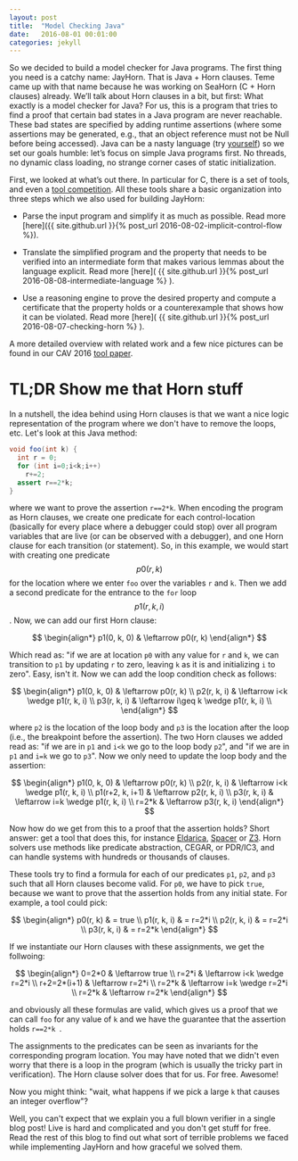 ```yaml
---
layout: post
title:  "Model Checking Java"
date:   2016-08-01 00:01:00
categories: jekyll
---
```


So we decided to build a model checker for Java programs. The first thing you need is a catchy name: JayHorn. That is Java + Horn clauses. Teme came up with that name because he was working on SeaHorn (C + Horn clauses) already. We’ll talk about Horn clauses in a bit, but first: What exactly is a model checker for Java? For us, this is a program that tries to find a proof that certain bad states in a Java program are never reachable. These bad states are specified by adding runtime assertions (where some assertions may be generated, e.g., that an object reference must not be Null before being accessed). Java can be a nasty language (try [yourself](http://www.javadeathmatch.com/)) so we set our goals humble: let’s focus on simple Java programs first. No threads, no dynamic class loading, no strange corner cases of static initialization. 

First, we looked at what’s out there. In particular for C, there is a set of tools, and even a [tool competition](https://sv-comp.sosy-lab.org/ ). All these tools share a basic organization into three steps which we also used for building JayHorn: 

   * Parse the input program and simplify it as much as possible. Read more [here]({{ site.github.url }}{% post_url 2016-08-02-implicit-control-flow %}).

   * Translate the simplified program and the property that needs to be verified into an intermediate form that makes various lemmas about the language explicit. Read more [here]( {{ site.github.url }}{% post_url 2016-08-08-intermediate-language %} ).
   
   * Use a reasoning engine to prove the desired property and compute a certificate that the property holds or a counterexample that shows how it can be violated. Read more [here]( {{ site.github.url }}{% post_url 2016-08-07-checking-horn %} ).
   
A more detailed overview with related work and a few nice pictures can be found in our CAV 2016 [tool paper](http://martinschaef.github.io/website/papers/cav2016.pdf).


# TL;DR Show me that Horn stuff #

In a nutshell, the idea behind using Horn clauses is that we want a nice logic representation of the program where we don't have to remove the loops, etc. Let's look at this Java method:

```java
void foo(int k) {
  int r = 0;
  for (int i=0;i<k;i++) 
    r+=2;
  assert r==2*k;
}
```

where we want to prove the assertion `r==2*k`. When encoding the program as Horn clauses, we create one predicate for each control-location (basically for every place where a debugger could stop) over all program variables that are live (or can be observed with a debugger), and one Horn clause for each transition (or statement). So, in this example, we would start with creating one predicate $$p0(r, k)$$ for the location where we enter `foo` over the variables `r` and `k`. Then we add a second predicate for the entrance to the `for` loop $$p1(r, k, i)$$. Now, we can add our first Horn clause:

$$
\begin{align*}
p1(0, k, 0) & \leftarrow p0(r, k)
\end{align*}
$$


Which read as: "if we are at location `p0` with any value for `r` and `k`, we can transition to `p1` by updating `r` to zero, leaving `k` as it is and initializing `i` to zero". Easy, isn't it. Now we can add the loop condition check as follows:

$$
\begin{align*}
p1(0, k, 0) & \leftarrow p0(r, k) \\
p2(r, k, i) & \leftarrow i<k \wedge p1(r, k, i) \\
p3(r, k, i) & \leftarrow i\geq k \wedge p1(r, k, i) \\
\end{align*}
$$

where `p2` is the location of the loop body and `p3` is the location after the loop (i.e., the breakpoint before the assertion). The two Horn clauses we added read as: "if we are in `p1` and `i<k` we go to the loop body `p2`", and "if we are in `p1` and `i=k` we go to `p3`". Now we only need to update the loop body and the assertion:


$$
\begin{align*}
p1(0, k, 0) & \leftarrow p0(r, k) \\
p2(r, k, i) & \leftarrow i<k \wedge p1(r, k, i) \\
p1(r+2, k, i+1) & \leftarrow p2(r, k, i) \\
p3(r, k, i) & \leftarrow i=k \wedge p1(r, k, i) \\
r=2*k & \leftarrow p3(r, k, i)
\end{align*}
$$


Now how do we get from this to a proof that the assertion holds? Short answer: get a tool that does this, for instance [Eldarica](https://github.com/uuverifiers/eldarica), [Spacer](http://spacer.bitbucket.org/) or [Z3](https://github.com/Z3Prover/z3). Horn solvers use methods like predicate abstraction, CEGAR, or PDR/IC3, and can handle systems with hundreds or thousands of clauses.

These tools try to find a formula for each of our predicates `p1`, `p2`, and `p3` such that all Horn clauses become valid. For `p0`, we have to pick `true`, because we want to prove that the assertion holds from any initial state. For example, a tool could pick:


$$
\begin{align*}
p0(r, k) & = true \\
p1(r, k, i) & = r=2*i \\
p2(r, k, i) & = r=2*i \\
p3(r, k, i) & = r=2*k
\end{align*}
$$

If we instantiate our Horn clauses with these assignments, we get the follwoing:

$$
\begin{align*}
0=2*0 & \leftarrow true \\
r=2*i & \leftarrow i<k \wedge r=2*i \\
r+2=2*(i+1) & \leftarrow r=2*i \\
r=2*k & \leftarrow i=k \wedge r=2*i \\
r=2*k & \leftarrow r=2*k
\end{align*}
$$

and obviously all these formulas are valid, which gives us a proof that we can call `foo` for any value of `k` and we have the guarantee that the assertion holds `r==2*k `.

The assignments to the predicates can be seen as invariants for the corresponding program location. You may have noted that we didn't even worry that there is a loop in the program (which is usually the tricky part in verification). The Horn clause solver does that for us. For free. Awesome!

Now you might think: "wait, what happens if we pick a large `k` that causes an integer overflow"? 

Well, you can't expect that we explain you a full blown verifier in a single blog post! Live is hard and complicated and you don't get stuff for free. Read the rest of this blog to find out what sort of terrible problems we faced while implementing JayHorn and how graceful we solved them.


